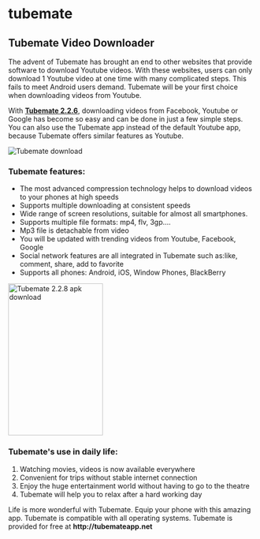 # tubemate
<h2>Tubemate Video Downloader</h2>
The advent of Tubemate has brought an end to other websites that provide software to download Youtube videos. With these websites, users can only download 1 Youtube video at one time with many complicated steps. This fails to meet Android users demand. Tubemate will be your first choice when downloading videos from Youtube. 

With <strong><a href="http://tubemateapp.net/tubemate-2-2-6-apk-download/">Tubemate 2.2.6</a></strong>, downloading videos from Facebook, Youtube or Google has become so easy and can be done in just a few simple steps. You can also use the Tubemate app instead of the default Youtube app, because Tubemate offers similar features as Youtube.


<img class="size-full wp-image-139" src="http://tubemateapp.net/wp-content/uploads/2016/07/Tubemate-download-1.jpg" alt="Tubemate download" />

<h3>Tubemate features:</h3>
<ul>
<li>The most advanced compression technology helps to download videos to your phones at high speeds</li>
<li>Supports multiple downloading at consistent speeds</li>
<li>Wide range of screen resolutions, suitable for almost all smartphones.</li>
<li>Supports multiple file formats: mp4, flv, 3gp….</li>
<li>Mp3 file is detachable from video</li>
<li>You will be updated with trending videos from Youtube, Facebook, Google</li>
<li>Social network features are all integrated in Tubemate such as:like, comment, share, add to favorite</li>
<li>Supports all phones: Android, iOS, Window Phones, BlackBerry</li>
</ul>
<img class="size-full wp-image-81" src="http://tubemateapp.net/wp-content/uploads/2016/07/Tubemate-228-apk-download.jpg" alt="Tubemate 2.2.8 apk download" width="192" height="308">
<h3>Tubemate's use in daily life:</h3>
<ol>
<li>Watching movies, videos is now available everywhere</li>
<li>Convenient for trips without stable internet connection</li>
<li>Enjoy the huge entertainment world without having to go to the theatre</li>
<li>Tubemate will help you to relax after a hard working day</li>
</ol>
Life is more wonderful with Tubemate. Equip your phone with this amazing app. Tubemate is compatible with all operating systems. Tubemate is provided for free at <strong>http://tubemateapp.net</strong>
